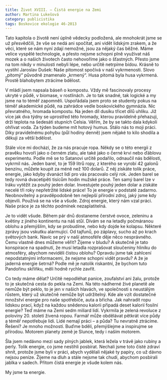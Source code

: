 ```yaml
---
title: Život XVIII. – Čistá energie na Zemi
author: Martina Lukešová
category: publicistika
tags: Boskovice ekologie 46-2013
---
```


Tato kapitola o životě není úplně vědecky podložená, ale mnohokrát jsme se už přesvědčili, že vše se nedá ani spočítat, ani vidět lidským zrakem, a že věci, které se nám nyní zdají nemožné, jsou za nějaký čas běžné. Máme velice vyspělé technologie, a přesto nejsme schopni plně využívat náš mozek a o našich životech často nehovoříme jako o šťastných. Přesto jsme na tom nikdy v minulosti nebyli lépe, nebo určitě netrpíme bídou. Krásně to vystihl Jaroslav Dušek: Naše pitomost spočívá v naší vykrmenosti. Slovo „pitomý“ původně znamenalo „krmený“. Husa pitomá byla husa vykrmená. Prostě blahobytem ztrácíme bdělost.

V mládí jsem napsala báseň o kompostu. Vždy mě fascinovaly procesy ukryté v půdě, v biomase, v rostlinách. Je to tak snadné, tak logické a my jsme na to téměř zapomněli. Uspořádala jsem proto se studenty pokus na téměř akademické půdě, na zahrádce vedle boskovického gymnázia. Nic převratného, hromada kompostu. Na jeden díl dusíku třicet dílů uhlíku. Již více jak dva týdny se uprostřed této hromady, kterou pravidelně přehazuji, drží teplota na šedesáti stupních Celsia. Věřím, že by se takto dala kdykoli ohřívat voda. Za týden budeme mít hotový humus. Stálo nás to moji práci. Díky pravidelnému pohybu (půl hodiny denně) jsem nějaké to kilo shodila a děkuji za větší bdělost.

Stále více mi dochází, že za nás pracuje ropa. Někdy se o této energii z pravěku hovoří jako o černém zlatu, ale také jako o černé krvi nebo ďáblovu experimentu. Podle mě se to Satanovi určitě podařilo, odnaučil nás bdělosti, vykrmil nás. Jeden barel, to je 159 litrů ropy, z kterého se vyrobí 42 galonů benzínu, můžete koupit za méně než 100 dolarů. Z něj získáte tolik práce, energie, jako kdyby dvanáct lidí pro vás pracovalo celý rok. Jeden barel se tedy rovná dvacetipěti tisícům hodin mužské práce. Ten samý barel lze v Iráku vytěžit za pouhý jeden dolar. Investujete pouhý jeden dolar a získáte necelé tři roky nepřetržité lidské práce! To je energie v podstatě zadarmo. Neobnovitelný a pravděpodobně ten nejlepší přírodní zdroj, jaký jsme kdy objevili. Používá se na vše a všude. Zdroj energie, který nám vzal práci. Naše práce je za těchto podmínek nezaplatitelná.

Je to vidět všude. Během pár dnů dostaneme čerstvé ovoce, zeleninu a květiny z jiného kontinentu na náš stůl. Dívám se na letadly počmáranou oblohu a přemýšlím, kdy se probudíme, nebo kdy dojde ke kolapsu. Některé zprávy jsou vskutku alarmující. Od tajfunů, po záplavy, sucho až po krach světových bank. Navíc se prý v naší atmosféře děje něco nesprávného. Čemu vlastně dnes můžeme věřit? Žijeme v bludu? A skutečně je tato konspirace na spadnutí, že musí letadla rozprašovat sloučeniny hliníku do atmosféry, abychom neviděli čistou oblohu? Opravdu jsme tak zahlcení nepodstatnými informacemi, že nejsme schopni vidět pravdu? A že je jaderná energie šetrná? Podle mě je natolik riskantní, že bychom tuto Pandořinu skříňku, měli hodně rychle zavřít.

Co tedy máme dělat? Určitě nepodléhat panice, zoufalství ani žalu, protože to je skutečná cesta do pekla na Zemi. Na této nádherné živé planetě ale nemůže být peklo, to je jen v našich hlavách, ve společnosti s neustálým růstem, který už skutečně nemůže být udržitelný. Kde ale vzít dostatečné množství energie pro naše spotřebiče, auta a břicha. Jak nahradit ropu lidskou prací, když na každou snědenou kalorii připadá deset kalorií fosilní energie? Teď máme na Zemi sedm miliard lidí. Vykrmila je zelená revoluce z poloviny 20. století živená ropou. Farmář může obdělávat pětkrát více půdy a téměř nepotřebuje lidi. Lidé nemají práci – a půda? Tu nevratně ztrácíme. Řešení? Je mnoho možností. Buďme bdělí, přemýšlejme a inspirujme se přírodou. Motorem planety země je Slunce, tedy i naším motorem.

Šla jsem nedávno mezi sady plných jablek, která ležela v trávě jako rubíny a perly. Tolik energie, co jsme nestihli posbírat. Nechali jsme toto čisté zdraví shnít, protože jsme byli v práci, abych vydělali nějaké ty papíry, co už dávno nejsou peníze. Žijeme na dluh a stále nejsme tak chudí, abychom posbírali jablka v sadech. Přitom čistá energie je všude kolem nás.

My jsme ta energie.
